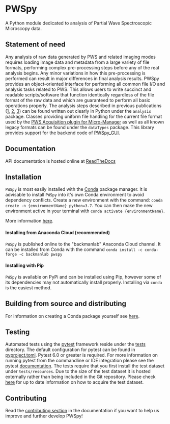# PWSpy
A Python module dedicated to analysis of Partial Wave Spectroscopic Microscopy data.

## Statement of need
Any analysis of raw data generated by PWS and related imaging modes requires loading image data and metadata from a large variety of file formats, performing complex pre-processing steps before any of the real analysis begins. Any minor variations in how this pre-processing is performed can result in major differences in final analysis results. PWSpy provides an object-oriented interface for performing all common file I/O and analysis tasks related to PWS. This allows users to write succinct and readable scripts/software that function identically regardless of the file format of the raw data and which are guaranteed to perform all basic operations properly. The analysis steps described in previous publications ([1](https://www.ncbi.nlm.nih.gov/pmc/articles/PMC5348632/), [2](https://www.nature.com/articles/s41467-019-09717-6), [3](https://www.osapublishing.org/ol/viewmedia.cfm?uri=ol-45-17-4810&seq=0&html=true)) can be found written out clearly in Python under the `analysis` package. Classes providing uniform file handling for the current file format used by the [PWS Acquisition plugin for Micro-Manager](https://github.com/nanthony21/PWSAcquisition) as well as all known legacy formats can be found under the `dataTypes` package.  This library provides support for the backend code of [PWSpy_GUI](https://github.com/nanthony21/pwspy_gui).

## Documentation
API documentation is hosted online at [ReadTheDocs](https://pwspy.readthedocs.io/en/dev/)

## Installation
`PWSpy` is most easily installed with the [Conda](https://docs.conda.io/projects/conda/en/latest/user-guide/install/download.html) package manager.
It is advisable to install `PWSpy` into it's own Conda environment to avoid dependency conflicts. 
Create a new environment with the command: `conda create -n {environmentName} python=3.7`. You can then make the new environment active in your terminal with `conda activate {environmentName}`.

More information [here](https://docs.conda.io/projects/conda/en/latest/user-guide/tasks/manage-environments.html).

#### Installing from Anaconda Cloud (recommended)
`PWSpy` is published online to the "backmanlab" Anaconda Cloud channel. It can be installed from Conda with the command `conda install -c conda-forge -c backmanlab pwspy` 

#### Installing with Pip
`PWSpy` is available on PyPi and can be installed using Pip, however some of its dependencies may not automatically install properly. Installing via `conda` is the easiest method.

## Building from source and distributing
For information on creating a Conda package yourself see [here](docs/building.md).

## Testing
Automated tests using the [pytest](https://docs.pytest.org/en/7.0.x/) framework reside under the [tests](tests) directory. The default configuration for pytest can be found in [pyproject.toml](https://github.com/BackmanLab/PWSpy/blob/dev/pyproject.toml). Pytest 6.0 or greater is required. For more information on running pytest from the commandline or IDE integration please see the pytest [documentation](https://docs.pytest.org/en/7.0.x/how-to/index.html#how-to). The tests require that you first install the test dataset under `tests/resources`. Due to the size of the test dataset it is hosted externally rather than being included in the Git repository. Please check [here](tests/resources/readme.txt) for up to date information on how to acquire the test dataset.

## Contributing
Read the [contributing section](CONTRIBUTING.md) in the documentation if you want to help us improve and further develop PWSpy!

